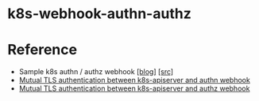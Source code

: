 # k8s-webhook-authn-authz

# Reference

* Sample k8s authn / authz webhook [[blog]](https://medium.com/google-cloud/kubernetes-webhook-authentication-authorization-with-minikube-67b2b385ffd1) [[src]](https://github.com/salrashid123/k8s_webhook_helloworld)
* [Mutual TLS authentication between k8s-apiserver and authn webhook](https://kubernetes.io/docs/admin/authentication/#webhook-token-authentication)
* [Mutual TLS authentication between k8s-apiserver and authz webhook](https://kubernetes.io/docs/admin/authorization/webhook/#configuration-file-format)